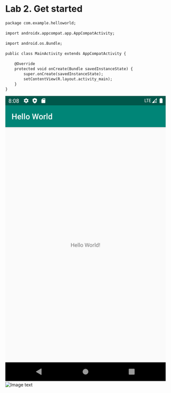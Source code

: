 # **Lab 2. Get started**

```
package com.example.helloworld;

import androidx.appcompat.app.AppCompatActivity;

import android.os.Bundle;

public class MainActivity extends AppCompatActivity {

    @Override
    protected void onCreate(Bundle savedInstanceState) {
        super.onCreate(savedInstanceState);
        setContentView(R.layout.activity_main);
    }
}
```

![Image text](https://github.com/863320295/app/blob/main/lab2_Get%20started/img/p1.png)
![Image text](https://github.com/863320295/app/blob/main/lab2_Get%20started/img/p2.png)